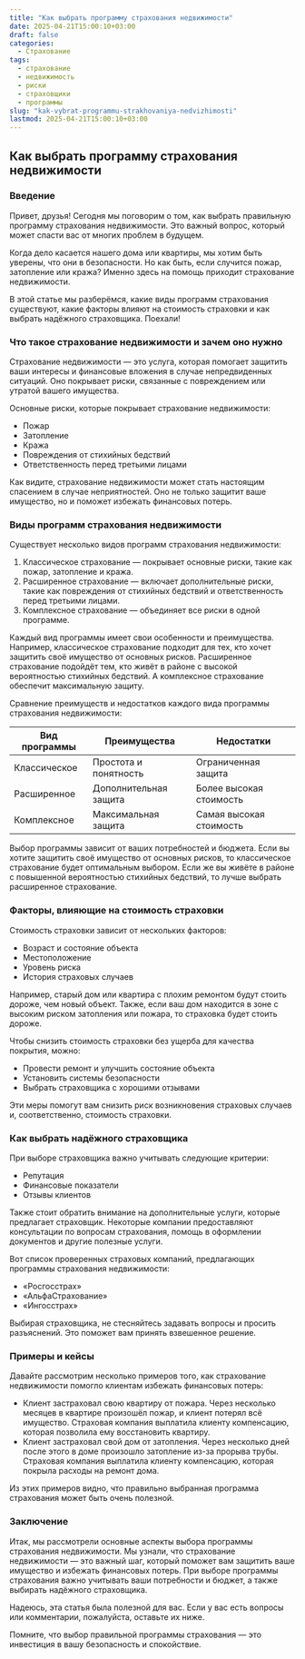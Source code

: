 ```yaml
---
title: "Как выбрать программу страхования недвижимости"
date: 2025-04-21T15:00:10+03:00
draft: false
categories:
  - Страхование
tags:
  - страхование
  - недвижимость
  - риски
  - страховщики
  - программы
slug: "kak-vybrat-programmu-strakhovaniya-nedvizhimosti"
lastmod: 2025-04-21T15:00:10+03:00
---
```


## Как выбрать программу страхования недвижимости

### Введение

Привет, друзья! Сегодня мы поговорим о том, как выбрать правильную программу страхования недвижимости. Это важный вопрос, который может спасти вас от многих проблем в будущем.

Когда дело касается нашего дома или квартиры, мы хотим быть уверены, что они в безопасности. Но как быть, если случится пожар, затопление или кража? Именно здесь на помощь приходит страхование недвижимости.

В этой статье мы разберёмся, какие виды программ страхования существуют, какие факторы влияют на стоимость страховки и как выбрать надёжного страховщика. Поехали!

### Что такое страхование недвижимости и зачем оно нужно

Страхование недвижимости — это услуга, которая помогает защитить ваши интересы и финансовые вложения в случае непредвиденных ситуаций. Оно покрывает риски, связанные с повреждением или утратой вашего имущества.

Основные риски, которые покрывает страхование недвижимости:

* Пожар
* Затопление
* Кража
* Повреждения от стихийных бедствий
* Ответственность перед третьими лицами

Как видите, страхование недвижимости может стать настоящим спасением в случае неприятностей. Оно не только защитит ваше имущество, но и поможет избежать финансовых потерь.

### Виды программ страхования недвижимости

Существует несколько видов программ страхования недвижимости:

1. Классическое страхование — покрывает основные риски, такие как пожар, затопление и кража.
2. Расширенное страхование — включает дополнительные риски, такие как повреждения от стихийных бедствий и ответственность перед третьими лицами.
3. Комплексное страхование — объединяет все риски в одной программе.

Каждый вид программы имеет свои особенности и преимущества. Например, классическое страхование подходит для тех, кто хочет защитить своё имущество от основных рисков. Расширенное страхование подойдёт тем, кто живёт в районе с высокой вероятностью стихийных бедствий. А комплексное страхование обеспечит максимальную защиту.

Сравнение преимуществ и недостатков каждого вида программы страхования недвижимости:

| Вид программы | Преимущества | Недостатки |
| --- | --- | --- |
| Классическое | Простота и понятность | Ограниченная защита |
| Расширенное | Дополнительная защита | Более высокая стоимость |
| Комплексное | Максимальная защита | Самая высокая стоимость |

Выбор программы зависит от ваших потребностей и бюджета. Если вы хотите защитить своё имущество от основных рисков, то классическое страхование будет оптимальным выбором. Если же вы живёте в районе с повышенной вероятностью стихийных бедствий, то лучше выбрать расширенное страхование.

### Факторы, влияющие на стоимость страховки

Стоимость страховки зависит от нескольких факторов:

* Возраст и состояние объекта
* Местоположение
* Уровень риска
* История страховых случаев

Например, старый дом или квартира с плохим ремонтом будут стоить дороже, чем новый объект. Также, если ваш дом находится в зоне с высоким риском затопления или пожара, то страховка будет стоить дороже.

Чтобы снизить стоимость страховки без ущерба для качества покрытия, можно:

* Провести ремонт и улучшить состояние объекта
* Установить системы безопасности
* Выбрать страховщика с хорошими отзывами

Эти меры помогут вам снизить риск возникновения страховых случаев и, соответственно, стоимость страховки.

### Как выбрать надёжного страховщика

При выборе страховщика важно учитывать следующие критерии:

* Репутация
* Финансовые показатели
* Отзывы клиентов

Также стоит обратить внимание на дополнительные услуги, которые предлагает страховщик. Некоторые компании предоставляют консультации по вопросам страхования, помощь в оформлении документов и другие полезные услуги.

Вот список проверенных страховых компаний, предлагающих программы страхования недвижимости:

* «Росгосстрах»
* «АльфаСтрахование»
* «Ингосстрах»

Выбирая страховщика, не стесняйтесь задавать вопросы и просить разъяснений. Это поможет вам принять взвешенное решение.

### Примеры и кейсы

Давайте рассмотрим несколько примеров того, как страхование недвижимости помогло клиентам избежать финансовых потерь:

* Клиент застраховал свою квартиру от пожара. Через несколько месяцев в квартире произошёл пожар, и клиент потерял всё имущество. Страховая компания выплатила клиенту компенсацию, которая позволила ему восстановить квартиру.
* Клиент застраховал свой дом от затопления. Через несколько дней после этого в доме произошло затопление из-за прорыва трубы. Страховая компания выплатила клиенту компенсацию, которая покрыла расходы на ремонт дома.

Из этих примеров видно, что правильно выбранная программа страхования может быть очень полезной.

### Заключение

Итак, мы рассмотрели основные аспекты выбора программы страхования недвижимости. Мы узнали, что страхование недвижимости — это важный шаг, который поможет вам защитить ваше имущество и избежать финансовых потерь. При выборе программы страхования важно учитывать ваши потребности и бюджет, а также выбирать надёжного страховщика.

Надеюсь, эта статья была полезной для вас. Если у вас есть вопросы или комментарии, пожалуйста, оставьте их ниже.

Помните, что выбор правильной программы страхования — это инвестиция в вашу безопасность и спокойствие.
